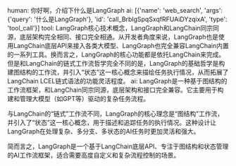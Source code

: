 human: 你好啊，介绍下什么是LangGraph
ai: [{'name': 'web_search', 'args': {'query': '什么是LangGraph'}, 'id': 'call_BrblgSpqSxqfRFUAiDYzqixA', 'type': 'tool_call'}]
tool: LangGraph核心技术概念，LangGraph和LangChain同宗同源，底层架构完全相同、接口完全相通。从开发者角度来说，LangGraph也是使用LangChain底层API来接入各类大模型、LangGraph也完全兼容LangChain内置的一系列工具。换而言之，LangGraph的核心功能都是依托LangChain来完成。但是和LangChain的链式工作流哲学完全不同的是，LangGraph的基础哲学是构建图结构的工作流，并引入“状态”这一核心概念来描绘任务执行情况，从而拓展了LangChain LCEL链式语法的功能灵活程度。
ai: LangGraph是一种基于图结构的工作流框架，和LangChain同宗同源，底层架构和接口完全兼容。它主要用于构建和管理大模型（如GPT等）驱动的复杂任务流程。

与LangChain的“链式”工作流不同，LangGraph的核心理念是“图结构”工作流，并引入了“状态”这一核心概念，用于描述和追踪任务的执行情况。这种设计让LangGraph在处理复杂、多分支、多状态的AI任务时更加灵活和强大。

简而言之，LangGraph是一个基于LangChain底层API、专注于图结构和状态管理的AI工作流框架，适合需要高度自定义和复杂流程控制的场景。